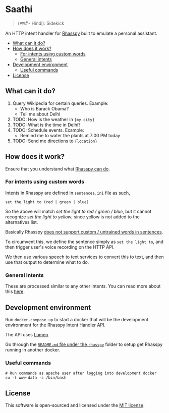# Saathi

> (_साथी_ - Hindi): Sidekick

An HTTP intent handler for [Rhasspy](https://rhasspy.readthedocs.io/en/latest/) built to emulate a personal assistant.

- [What can it do?](#what-can-it-do)
- [How does it work?](#how-does-it-work)
  - [For intents using custom words](#for-intents-using-custom-words)
  - [General intents](#general-intents)
- [Development environment](#development-environment)
  - [Useful commands](#useful-commands)
- [License](#license)

## What can it do?

1. Query Wikipedia for certain queries. Example:
   * Who is Barack Obama?
   * Tell me about Delhi
2. TODO: How is the weather in `{my city}`
3. TODO: What is the time in Delhi?
4. TODO: Schedule events. Example:
   * Remind me to water the plants at 7:00 PM today
5. TODO: Send me directions to `{location}`

## How does it work?

Ensure that you understand what [Rhasspy can do](https://www.youtube.com/watch?v=ijKTR_GqWwA).

### For intents using custom words

Intents in Rhasspy are defined in `sentences.ini` file as such,

```
set the light to (red | green | blue)
```
So the above will match *set the light to red / green / blue*, but it cannot recognize *set the light to yellow*, since yellow is not added to the alternatives list.

Basically Rhasspy [does not support custom / untrained words in sentences](https://community.rhasspy.org/t/recognized-untrain-sentences-words/465/7).

To circumvent this, we define the sentence simply as `set the light to`, and then trigger user's voice recording on the HTTP API.

We then use various speech to text services to convert this to text, and then use that output to determine what to do.

### General intents

These are processed similar to any other intents. You can read more about this [here](https://rhasspy.readthedocs.io/en/latest/intent-handling/#remote-server).

## Development environment

Run `docker-compose up` to start a docker that will be the development environment for the Rhasspy Intent Handler API.

The API uses [Lumen](https://lumen.laravel.com/).

Go through the [`README.md` file under the `rhasspy`](./rhasspy/README.md) folder to setup get Rhasspy running in another docker.

### Useful commands
```
# Run commands as apache user after logging into development docker
su -l www-data -s /bin/bash
```

## License

This software is open-sourced and licensed under the [MIT license](https://opensource.org/licenses/MIT).

